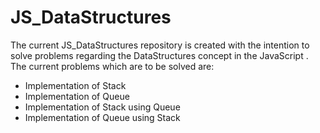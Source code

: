 # JS_DataStructures
The current JS_DataStructures repository is created with the intention to solve problems regarding the DataStructures concept in the JavaScript .
The current problems which are to be solved are:
 * Implementation of Stack
 * Implementation of Queue
 * Implementation of Stack using Queue
 * Implementation of Queue using Stack 
